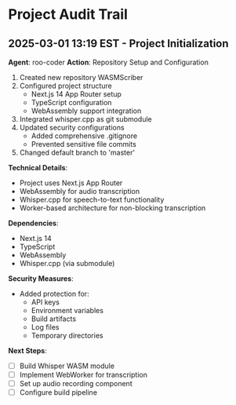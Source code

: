 # Project Audit Trail

## 2025-03-01 13:19 EST - Project Initialization
**Agent**: roo-coder
**Action**: Repository Setup and Configuration

1. Created new repository WASMScriber
2. Configured project structure
   - Next.js 14 App Router setup
   - TypeScript configuration
   - WebAssembly support integration
3. Integrated whisper.cpp as git submodule
4. Updated security configurations
   - Added comprehensive .gitignore
   - Prevented sensitive file commits
5. Changed default branch to 'master'

**Technical Details**:
- Project uses Next.js App Router
- WebAssembly for audio transcription
- Whisper.cpp for speech-to-text functionality
- Worker-based architecture for non-blocking transcription

**Dependencies**:
- Next.js 14
- TypeScript
- WebAssembly
- Whisper.cpp (via submodule)

**Security Measures**:
- Added protection for:
  - API keys
  - Environment variables
  - Build artifacts
  - Log files
  - Temporary directories

**Next Steps**:
- [ ] Build Whisper WASM module
- [ ] Implement WebWorker for transcription
- [ ] Set up audio recording component
- [ ] Configure build pipeline